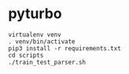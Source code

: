 # pyturbo

```
virtualenv venv
. venv/bin/activate
pip3 install -r requirements.txt
cd scripts
./train_test_parser.sh
```
